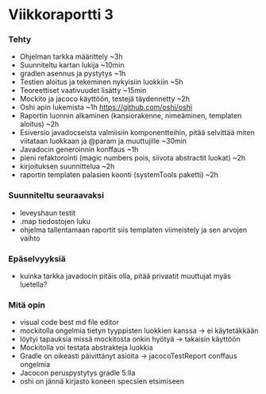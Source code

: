 # Viikkoraportti 3

### Tehty
* Ohjelman tarkka määrittely ~3h
* Suunniteltu kartan lukija ~10min
* gradlen asennus ja pystytys ~1h
* Testien aloitus ja tekeminen nykyisiin luokkiin ~5h
* Teoreettiset vaativuudet lisätty ~15min
* Mockito ja jacoco käyttöön, testejä täydennetty ~2h
* Oshi apin lukemista ~1h https://github.com/oshi/oshi
* Raportin luonnin alkaminen (kansiorakenne, nimeäminen, templaten aloitus) ~2h
* Esiversio javadocseista valmiisiin komponentteihin, pitää selvittää miten viitataan luokkaan ja @param ja muuttujille ~30min
* Javadocin generoinnin konffaus ~1h
* pieni refaktorointi (magic numbers pois, siivota abstractit luokat) ~2h
* kirjoituksen suunnittelua ~2h
* raportin templaten palasien koonti (systemTools paketti) ~2h

### Suunniteltu seuraavaksi
* leveyshaun testit
* .map tiedostojen luku
* ohjelma tallentamaan raportit siis templaten viimeistely ja sen arvojen vaihto

### Epäselvyyksiä
* kuinka tarkka javadocin pitäis olla, pitää privaatit muuttujat myäs luetella?

### Mitä opin
* visual code best md file editor
* mockitolla ongelmia tietyn tyyppisten luokkien kanssa -> ei käytetäkkään
* löytyi tapauksia missä mockitosta onkin hyötyä -> takaisin käyttöön
* Mockitolla voi testata abstrakteja luokkia
* Gradle on oikeasti päivittänyt asioita -> jacocoTestReport conffaus ongelmia
* Jacocon peruspystytys gradle 5:lla
* oshi on jännä kirjasto koneen specsien etsimiseen
